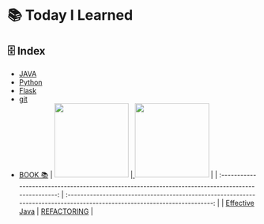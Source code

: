 # 📚 Today I Learned

## 🗄️ Index

- [JAVA](https://github.com/Minjoo522/TIL/tree/main/JAVA)
- [Python](https://github.com/Minjoo522/TIL/tree/main/Python)
- [Flask](https://github.com/Minjoo522/TIL/tree/main/Flask)
- [git](https://github.com/Minjoo522/TIL/tree/main/git)
- [BOOK 📚](https://github.com/Minjoo522/TIL/tree/main/book)
  | <a href="https://github.com/Minjoo522/TIL/tree/main/book/effective_java"> <img src="https://image.yes24.com/goods/65551284/XL" width="150px" /></a> |<a href="https://github.com/Minjoo522/TIL/tree/main/book/refactoring"> <img src="https://velog.velcdn.com/images/hustle-dev/post/37c66358-983b-4da0-bdd2-449ba1fb386e/image.jpeg" width="150px"/></a> |
  | :-------------------------------------------------------------------------------------------------: | :------------------------------------------------------------------------------------------------------------------------: |
  | [Effective Java](https://github.com/Minjoo522/TIL/tree/main/book/effective_java) | [REFACTORING](https://github.com/Minjoo522/TIL/tree/main/book/refactoring) |
